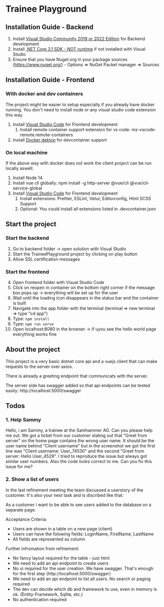 # Trainee Playground

## Installation Guide - Backend

1. Install [Visual Studio Community 2019 or 2022 Edition](https://visualstudio.microsoft.com/de/vs/) for Backend development
2. Install [.NET Core 3.1 SDK - NOT runtime](https://dotnet.microsoft.com/download/visual-studio-sdks) if not installed with Visual Studio
3. Ensure that you have Nuget.org in your package sources (https://www.nuget.org/) - Options => NuGet Packet manager => Sources

## Installation Guide - Frontend

### With docker and dev containers

The project might be easier to setup especially if you already have docker running.
You don't need to install node or any visual studio code extension this way.

1. Install [Visual Studio Code](https://code.visualstudio.com/) for Frontend development
   1. Install remote container support extension for vs code: ms-vscode-remote.remote-containers
2. Install [Docker dektop](https://docs.docker.com/docker-for-windows/install/) for devcontainer support

### On local machine

If the above way with docker does not work the client project can be run locally aswell.

1. Install Node 14
2. Install vue cli globally: npm install -g http-server @vue/cli @vue/cli-service-global
3. Install [Visual Studio Code](https://code.visualstudio.com/) for Frontend development
   1. Install extensions: Prettier, ESLint, Vetur, Editorconfig, Html SCSS Support
   2. Optional: You could install all extensions listed in .devcontainer.json

## Start the project

### Start the backend
1. Go to backend folder -> open solution with Visual Studio
2. Start the TraineePlayground project by clicking on play button
3. Allow SSL certification messages

### Start the frontend
4. Open frontend folder with Visual Studio Code
5. Click on reopen in container on the bottom right corner if the message box pops up -> everything will be set up for the user
6. Wait until the loading icon disappears in the status bar and the container is built
6. Navigate into the app folder with the terminal (terminal => new terminal => type "cd app")
7. Type: `npm install`
8. Type: `npm run serve`
9. Open localhost:8080 in the browser -> if uyou see the hello world page everything works fine

## About the project

This project is a very basic dotnet core api and a vuejs client that can make requests to the server over axios.

There is already a greeting endpoint that communicats with the server.

The server side has swagger added so that api endpoints can be tested easily: http://localhost:5000/swagger

## Todos

### 1. Help Sammy

Hello, i am Sammy, a trainee at the Samhammer AG. Can you please help me out.
We got a ticket from our customer stating out that "Greet from server" on the home page contains the wrong user name. It should be the user name behind "Client username" but in the screenshot we got the first line was "Client username: User_74530" and the second "Greet from server: Hello User_4529". I tried to reproduce the issue but always got similar user numbers. Also the code looks correct to me. Can you fix this issue for me?

### 2. Show a list of users

In the last refinement meeting the team discussed a userstory of the customer. It's also your next task and is discribed like that:

As a customer i want to be able to see users added to the database on a separate page.

Acceptance Criteria:
* Users are shown in a table on a new page (client)
* Users can have the folowing fields: LoginName, FirstName, LastName
* All fields are represented as column

Further infromation from refinement:
* No fancy layout required for the table - just html
* We need to add an api endpoint to create users
* No ui required for the user creation. We have swagger. That's enough for the first step (http://localhost:5000/swagger)
* We need to add an api endpoint to list all users. No search or paging required
* The dev can decide which db and framework to use, even in memory is ok. (Entity-Framework, Sqlite, etc.)
* No authentication required
